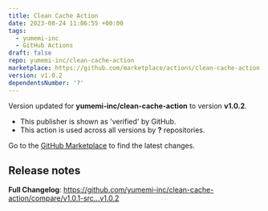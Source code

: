 ```yaml
---
title: Clean Cache Action
date: 2023-08-24 11:06:55 +00:00
tags:
  - yumemi-inc
  - GitHub Actions
draft: false
repo: yumemi-inc/clean-cache-action
marketplace: https://github.com/marketplace/actions/clean-cache-action
version: v1.0.2
dependentsNumber: '?'
---
```



Version updated for **yumemi-inc/clean-cache-action** to version **v1.0.2**.
- This publisher is shown as 'verified' by GitHub.
- This action is used across all versions by **?** repositories.

Go to the [GitHub Marketplace](https://github.com/marketplace/actions/clean-cache-action) to find the latest changes.

## Release notes

**Full Changelog**: https://github.com/yumemi-inc/clean-cache-action/compare/v1.0.1-src...v1.0.2
